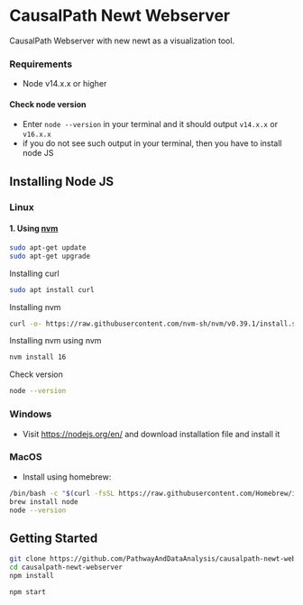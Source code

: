 # CausalPath Newt Webserver

CausalPath Webserver with new newt as a visualization tool.

### Requirements

- Node v14.x.x or higher

#### Check node version

- Enter `node --version` in your terminal and it should output `v14.x.x` or `v16.x.x`
- if you do not see such output in your terminal, then you have to install node JS

## Installing Node JS

### Linux

#### 1. Using [nvm](https://github.com/nvm-sh/nvm/blob/master/README.md)

```bash
sudo apt-get update
sudo apt-get upgrade
```

Installing curl

```bash
sudo apt install curl
```

Installing nvm

```bash
curl -o- https://raw.githubusercontent.com/nvm-sh/nvm/v0.39.1/install.sh | bash
```

Installing nvm using nvm

```bash
nvm install 16
```

Check version

```bash
node --version
```

### Windows

- Visit https://nodejs.org/en/ and download installation file and install it

### MacOS

- Install using homebrew:

```bash
/bin/bash -c "$(curl -fsSL https://raw.githubusercontent.com/Homebrew/install/HEAD/install.sh)"
brew install node
node --version
```

## Getting Started

```bash
git clone https://github.com/PathwayAndDataAnalysis/causalpath-newt-webserver.git
cd causalpath-newt-webserver
npm install

npm start
```
